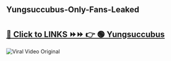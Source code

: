 
 ## Yungsuccubus-Only-Fans-Leaked

# <h2><a href="https://clipsfans.com/Yungsuccubus&ref=git">🔗 Click to LINKS ⏩⏩ 👉 🟢 Yungsuccubus </a></h2>

<a href="https://clipsfans.com/Yungsuccubus&ref=git" rel="nofollow" data-target="animated-image.originalLink"><img src="https://i.ibb.co.com/xMMVF88/686577567.gif" alt="Viral Video Original" style="max-width: 100%; display: inline-block;" data-target="animated-image.originalImage"></a>
